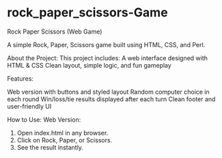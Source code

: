 # rock_paper_scissors-Game
Rock Paper Scissors (Web Game)

A simple Rock, Paper, Scissors game built using HTML, CSS, and Perl.

About the Project:
This project includes:
A web interface designed with HTML & CSS
Clean layout, simple logic, and fun gameplay

Features:

Web version with buttons and styled layout 
Random computer choice in each round
Win/loss/tie results displayed after each turn
Clean footer and user-friendly UI

How to Use:
Web Version:
1. Open index.html in any browser.
2. Click on Rock, Paper, or Scissors.
3. See the result instantly.
